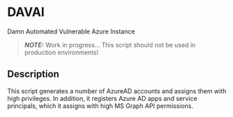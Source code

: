 # DAVAI
Damn Automated Vulnerable Azure Instance   
> **_NOTE:_**  Work in progress... This script should not be used in production environments!

## Description
This script generates a number of AzureAD accounts and assigns them with high privileges.
In addition, it registers Azure AD apps and service principals, which it assigns with high MS Graph API permissions.

